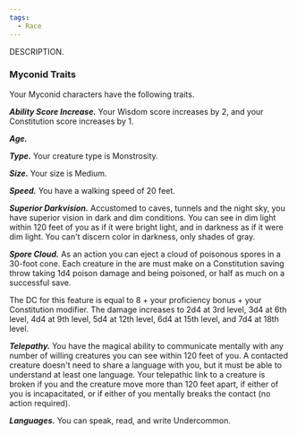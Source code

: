 ```yaml
---
tags:
  - Race
---
```

DESCRIPTION.

### Myconid Traits
Your Myconid characters have the following traits.

***Ability Score Increase.***
Your Wisdom score increases by 2, and your Constitution score increases by 1.

***Age.***


***Type.***
Your creature type is Monstrosity.

***Size.***
Your size is Medium.

***Speed.***
You have a walking speed of 20 feet.

***Superior Darkvision.***
Accustomed to caves, tunnels and the night sky, you have superior vision in dark and dim conditions. You can see in dim light within 120 feet of you as if it were bright light, and in darkness as if it were dim light. You can't discern color in darkness, only shades of gray.

***Spore Cloud.***
As an action you can eject a cloud of poisonous spores in a 30-foot cone. Each creature in the are must make on a Constitution saving throw taking 1d4 poison damage and being poisoned, or half as much on a successful save.

The DC for this feature is equal to 8 + your proficiency bonus + your Constitution modifier. The damage increases to 2d4 at 3rd level, 3d4 at 6th level, 4d4 at 9th level, 5d4 at 12th level, 6d4 at 15th level, and 7d4 at 18th level.

***Telepathy.***
You have the magical ability to communicate mentally with any number of willing creatures you can see within 120 feet of you. A contacted creature doesn't need to share a language with you, but it must be able to understand at least one language. Your telepathic link to a creature is broken if you and the creature move more than 120 feet apart, if either of you is incapacitated, or if either of you mentally breaks the contact (no action required).

***Languages.***
You can speak, read, and write Undercommon.